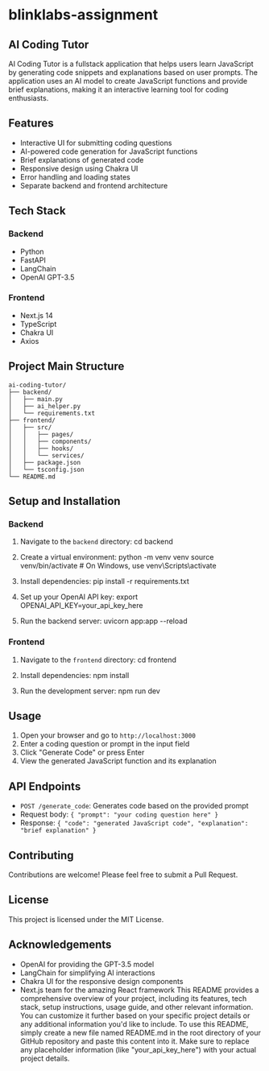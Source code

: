 # blinklabs-assignment
## AI Coding Tutor

AI Coding Tutor is a fullstack application that helps users learn JavaScript by generating code snippets and explanations based on user prompts. The application uses an AI model to create JavaScript functions and provide brief explanations, making it an interactive learning tool for coding enthusiasts.

## Features

- Interactive UI for submitting coding questions
- AI-powered code generation for JavaScript functions
- Brief explanations of generated code
- Responsive design using Chakra UI
- Error handling and loading states
- Separate backend and frontend architecture

## Tech Stack

### Backend
- Python
- FastAPI
- LangChain
- OpenAI GPT-3.5

### Frontend
- Next.js 14
- TypeScript
- Chakra UI
- Axios

## Project Main Structure
```plain-text
ai-coding-tutor/
├── backend/
│   ├── main.py
│   ├── ai_helper.py
│   └── requirements.txt
├── frontend/
│   ├── src/
│   │   ├── pages/
│   │   ├── components/
│   │   ├── hooks/
│   │   └── services/
│   ├── package.json
│   └── tsconfig.json
└── README.md
```

## Setup and Installation

### Backend

1. Navigate to the `backend` directory:
cd backend

2. Create a virtual environment:
python -m venv venv
source venv/bin/activate  # On Windows, use venv\Scripts\activate

3. Install dependencies:
pip install -r requirements.txt

4. Set up your OpenAI API key:
export OPENAI_API_KEY=your_api_key_here

5. Run the backend server:
uvicorn app:app --reload

### Frontend

1. Navigate to the `frontend` directory:
cd frontend

2. Install dependencies:
npm install

3. Run the development server:
npm run dev

## Usage

1. Open your browser and go to `http://localhost:3000`
2. Enter a coding question or prompt in the input field
3. Click "Generate Code" or press Enter
4. View the generated JavaScript function and its explanation

## API Endpoints

- `POST /generate_code`: Generates code based on the provided prompt
- Request body: `{ "prompt": "your coding question here" }`
- Response: `{ "code": "generated JavaScript code", "explanation": "brief explanation" }`

## Contributing

Contributions are welcome! Please feel free to submit a Pull Request.

## License

This project is licensed under the MIT License.

## Acknowledgements

- OpenAI for providing the GPT-3.5 model
- LangChain for simplifying AI interactions
- Chakra UI for the responsive design components
- Next.js team for the amazing React framework
This README provides a comprehensive overview of your project, including its features, tech stack, setup instructions, usage guide, and other relevant information. You can customize it further based on your specific project details or any additional information you'd like to include.
To use this README, simply create a new file named README.md in the root directory of your GitHub repository and paste this content into it. Make sure to replace any placeholder information (like "your_api_key_here") with your actual project details.
